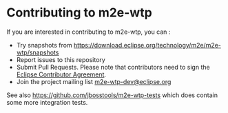 Contributing to m2e-wtp
=======================


If you are interested in contributing to m2e-wtp, you can :

* Try snapshots from https://download.eclipse.org/technology/m2e/m2e-wtp/snapshots
* Report issues to this repository
* Submit Pull Requests. Please note that contributors need to sign the [Eclipse Contributor Agreement](https://www.eclipse.org/legal/ECA.php).
* Join the project mailing list [m2e-wtp-dev@eclipse.org](https://dev.eclipse.org/mailman/listinfo/m2e-wtp-dev)

See also https://github.com/jbosstools/m2e-wtp-tests which does contain some more integration tests.

